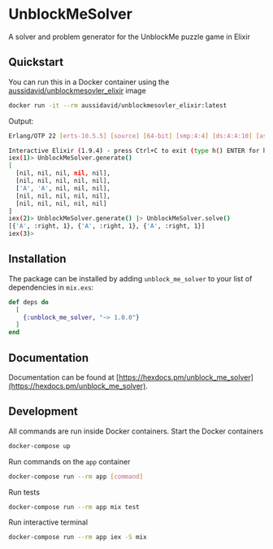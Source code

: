 # UnblockMeSolver

A solver and problem generator for the UnblockMe puzzle game in Elixir

## Quickstart

You can run this in a Docker container using the [aussidavid/unblockmesovler_elixir](https://hub.docker.com/r/aussidavid/unblockmesovler_elixir) image

```bash
docker run -it --rm aussidavid/unblockmesovler_elixir:latest
```

Output:

```bash
Erlang/OTP 22 [erts-10.5.5] [source] [64-bit] [smp:4:4] [ds:4:4:10] [async-threads:1] [hipe]

Interactive Elixir (1.9.4) - press Ctrl+C to exit (type h() ENTER for help)
iex(1)> UnblockMeSolver.generate()
[
  [nil, nil, nil, nil, nil],
  [nil, nil, nil, nil, nil],
  ['A', 'A', nil, nil, nil],
  [nil, nil, nil, nil, nil],
  [nil, nil, nil, nil, nil]
]
iex(2)> UnblockMeSolver.generate() |> UnblockMeSolver.solve()
[{'A', :right, 1}, {'A', :right, 1}, {'A', :right, 1}]
iex(3)>
```

## Installation

The package can be installed by adding `unblock_me_solver` to your list of dependencies in `mix.exs`:

```elixir
def deps do
  [
    {:unblock_me_solver, "~> 1.0.0"}
  ]
end
```

## Documentation

Documentation can be found at [https://hexdocs.pm/unblock_me_solver](https://hexdocs.pm/unblock_me_solver).

## Development

All commands are run inside Docker containers. Start the Docker containers

```bash
docker-compose up
```

Run commands on the `app` container

```bash
docker-compose run --rm app [command]
```

Run tests

```bash
docker-compose run --rm app mix test
```

Run interactive terminal

```bash
docker-compose run --rm app iex -S mix
```
